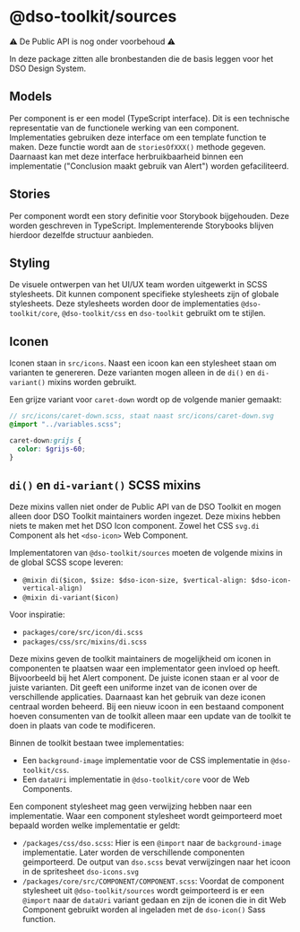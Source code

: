 # @dso-toolkit/sources

⚠️ De Public API is nog onder voorbehoud ⚠️

In deze package zitten alle bronbestanden die de basis leggen voor het DSO Design System.

## Models

Per component is er een model (TypeScript interface). Dit is een technische representatie van de functionele werking van een component. Implementaties gebruiken deze interface om een template function te maken. Deze functie wordt aan de `storiesOfXXX()` methode gegeven. Daarnaast kan met deze interface herbruikbaarheid binnen een implementatie ("Conclusion maakt gebruik van Alert") worden gefaciliteerd.

## Stories

Per component wordt een story definitie voor Storybook bijgehouden. Deze worden geschreven in TypeScript. Implementerende Storybooks blijven hierdoor dezelfde structuur aanbieden.

## Styling

De visuele ontwerpen van het UI/UX team worden uitgewerkt in SCSS stylesheets. Dit kunnen component specifieke stylesheets zijn of globale stylesheets. Deze stylesheets worden door de implementaties `@dso-toolkit/core`, `@dso-toolkit/css` en `dso-toolkit` gebruikt om te stijlen.

## Iconen

Iconen staan in `src/icons`. Naast een icoon kan een stylesheet staan om varianten te genereren. Deze varianten mogen alleen in de `di()` en `di-variant()` mixins worden gebruikt.

Een grijze variant voor `caret-down` wordt op de volgende manier gemaakt:

```scss
// src/icons/caret-down.scss, staat naast src/icons/caret-down.svg
@import "../variables.scss";

caret-down:grijs {
  color: $grijs-60;
}
```

## `di()` en `di-variant()` SCSS mixins

Deze mixins vallen niet onder de Public API van de DSO Toolkit en mogen alleen door DSO Toolkit maintainers worden ingezet. Deze mixins hebben niets te maken met het DSO Icon component. Zowel het CSS `svg.di` Component als het `<dso-icon>` Web Component.

Implementatoren van `@dso-toolkit/sources` moeten de volgende mixins in de global SCSS scope leveren:

* `@mixin di($icon, $size: $dso-icon-size, $vertical-align: $dso-icon-vertical-align)`
* `@mixin di-variant($icon)`

Voor inspiratie:
* `packages/core/src/icon/di.scss`
* `packages/css/src/mixins/di.scss`

Deze mixins geven de toolkit maintainers de mogelijkheid om iconen in componenten te plaatsen waar een implementator geen invloed op heeft. Bijvoorbeeld bij het Alert component. De juiste iconen staan er al voor de juiste varianten. Dit geeft een uniforme inzet van de iconen over de verschillende applicaties. Daarnaast kan het gebruik van deze iconen centraal worden beheerd. Bij een nieuw icoon in een bestaand component hoeven consumenten van de toolkit alleen maar een update van de toolkit te doen in plaats van code te modificeren.

Binnen de toolkit bestaan twee implementaties:

* Een `background-image` implementatie voor de CSS implementatie in `@dso-toolkit/css`.
* Een `dataUri` implementatie in `@dso-toolkit/core` voor de Web Components.

Een component stylesheet mag geen verwijzing hebben naar een implementatie. Waar een component stylesheet wordt geimporteerd moet bepaald worden welke implementatie er geldt:

* `/packages/css/dso.scss`: Hier is een `@import` naar de `background-image` implementatie. Later worden de verschillende componenten geimporteerd. De output van `dso.scss` bevat verwijzingen naar het icoon in de spritesheet `dso-icons.svg`
* `/packages/core/src/COMPONENT/COMPONENT.scss`: Voordat de component stylesheet uit `@dso-toolkit/sources` wordt geimporteerd is er een `@import` naar de `dataUri` variant gedaan en zijn de iconen die in dit Web Component gebruikt worden al ingeladen met de `dso-icon()` Sass function.
